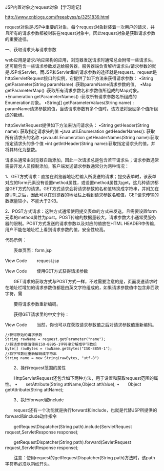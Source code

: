 JSP内置对象之request对象【学习笔记】 

http://www.cnblogs.com/freeabyss/p/3251839.html


request对象是JSP中重要的对象，每个request对象封装着一次用户的请求，并且所有的请求参数都被封装在request对象中，因此request对象是获取请求参数的重要途径。

一、获取请求头与请求参数

web应用是请求/响应架构的应用，浏览器发送请求时通常总会附带一些请求头，还可能包含一些请求参数发送给服务器，服务器端负责解析请求头/请求参数的就是JSP或Servlet，而JSP和Servlet取的请求参数的途径就是request。request是httpServletRequest接口的实例，它提供了如下方法来获得请求参数：
•String getParameter(String paramName) :获取paramName请求参数的值。
•Map getParameterMap() :获取所有请求参数名和参数值所组成的Map对象。
•Enumeration getParameterNames() :获取所有请求参数名所组成的Enumeration对象。
•String[] getParameterValues(String name) : paramName请求参数的值，当该请求参数有多个值时，该方法将返回多个值所组成的数组。


httpSevletRequest提供如下方法来访问请求头：
•String getHeader(String name): 获取指定请求头的值
•java.util.Enumeration<String> getHeaderNames(): 获取所有请求头的名称
•java.util.Enumeration<String> getHeaderNames(String name):获取指定请求头的多个值
•int getIntHeader(String name):获取指定请求头的值，并将其转化为整数。



请求头通常由浏览器自动添加，因此一次请求总是包含若干请求头；请求参数通常需要开发人员控制添加，客户端发送请求参数通常分为两种情况：

1、GET方式请求：直接在浏览器地址栏输入所发送的请求；提交表单时，该表单对应的form元素没有设置method属性，或设置method属性为get，这几种请求都是GET方式的请求。GET方式请求会将请求参数的名和值转换成字符串，并附加在原URL之后，因此可以在浏览器的地址栏上看到请求参数名和值，GET请求传输的数据量较小，不能大于2KB。

2、POST方式请求：这种方式通常使用提交表单的方式来发送，且需要设置form元素的method属性为post。POST传输的数据量较大，请求参数大小通常受服务器的限制。POST方式发送的请求参数以及对应的值放在HTML HEADER中传输，用户不能在地址栏上看到请求参数的值，安全性较高。

代码示例：

　　表单页面：form.jsp

 

View Code 
　　request.jsp

 

View Code 
　　使用GET方式获得请求参数

　　GET请求的获取方式与POST方式一样，不过需要注意的是，页面发送请求时在地址栏增加的请求参数值都是由英文字符组成的，如果请求参数值中包含非西欧字符，需

　　要将请求参数重新编码。

　　获得GET请求里的中文字符：

 

View Code 
　　当然，你也可以在获取请求参数值之后对请求参数值重新编码。

    //获得原始的请求参数
    String rawName = request.getParameter("name");
    //将请求参数值使用ISO-8895-1字符串分解成字节数组
    byte[] rawBytes = rawName.getBytes("ISO-8859-1");
    //将字节数组重新解码成字符串
    String name = new String(rawBytes, "utf-8")

　　2、操作request范围的属性

　　HttpServletRequest还包含如下两种方法，用于设置和获取request范围的属性。
•　　setAttribute(String attName,Object attValue);
•　　Object getAttribute(String attName);

　　3、执行forward或include

　　request还有一个功能就是执行forward和include，也就是代替JSP所提供的forward和include动作指令

　　getRequestDispatcher(String path).include(ServletRequest request,ServletResponse response);

　　getRequestDispatcher(String path).forward(SevletRequest request,ServletResponse response);

　　注意：使用request的getRequestDispatcher(String path)方法时，该path字符串必须以斜线开头。
